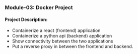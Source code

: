 ### Module-03: Docker Project

#### Project Description: 
- Containerize a react (frontend) application 
- Containerize a python api (backend) application 
- Show connectivity between the two applications
- Put a reverse proxy in between the frontend and backend.
